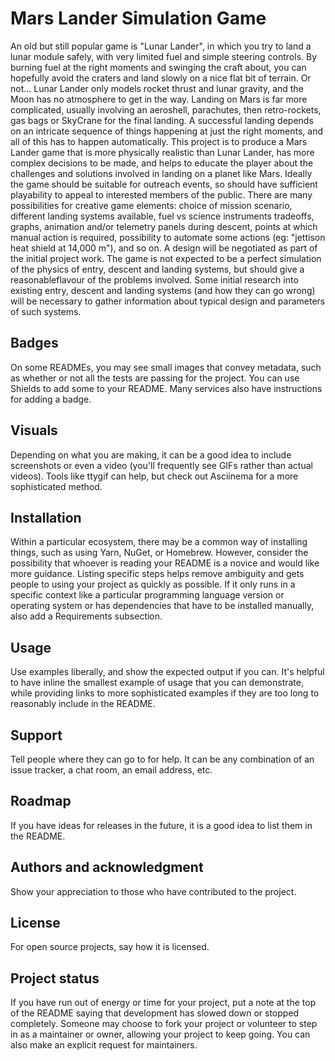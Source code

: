 # Mars Lander Simulation Game 



An old but still popular game is "Lunar Lander", in which you try to land a lunar module safely, with very limited fuel and simple steering controls. By burning fuel at the right moments and swinging the craft about, you can hopefully avoid the craters and land slowly on a nice flat bit of terrain. Or not...
Lunar Lander only models rocket thrust and lunar gravity, and the Moon has no atmosphere to get in the way. Landing on Mars is far more complicated, usually involving an aeroshell, parachutes, then retro-rockets, gas bags or SkyCrane for the final landing. A successful landing depends on an intricate sequence of things happening at just the right moments, and all of this has to happen automatically.
This project is to produce a Mars Lander game that is more physically realistic than Lunar Lander, has more complex decisions to be made, and helps to educate the player about the challenges and solutions involved in landing on a planet like Mars. Ideally the game should be suitable for outreach events, so should have sufficient playability to appeal to interested members of the public.
There are many possibilities for creative game elements: choice of mission scenario, different landing systems available, fuel vs science instruments tradeoffs, graphs, animation and/or telemetry panels during descent, points at which manual action is required, possibility to automate some actions (eg: "jettison heat shield at 14,000 m"), and so on. A design will be negotiated as part of the initial project work.
The game is not expected to be a perfect simulation of the physics of entry, descent and landing systems, but should give a reasonableflavour of the problems involved. Some initial research into existing entry, descent and landing systems (and how they can go wrong) will be necessary to gather information about typical design and parameters of such systems.


## Badges
On some READMEs, you may see small images that convey metadata, such as whether or not all the tests are passing for the project. You can use Shields to add some to your README. Many services also have instructions for adding a badge.

## Visuals
Depending on what you are making, it can be a good idea to include screenshots or even a video (you'll frequently see GIFs rather than actual videos). Tools like ttygif can help, but check out Asciinema for a more sophisticated method.

## Installation
Within a particular ecosystem, there may be a common way of installing things, such as using Yarn, NuGet, or Homebrew. However, consider the possibility that whoever is reading your README is a novice and would like more guidance. Listing specific steps helps remove ambiguity and gets people to using your project as quickly as possible. If it only runs in a specific context like a particular programming language version or operating system or has dependencies that have to be installed manually, also add a Requirements subsection.

## Usage
Use examples liberally, and show the expected output if you can. It's helpful to have inline the smallest example of usage that you can demonstrate, while providing links to more sophisticated examples if they are too long to reasonably include in the README.

## Support
Tell people where they can go to for help. It can be any combination of an issue tracker, a chat room, an email address, etc.

## Roadmap
If you have ideas for releases in the future, it is a good idea to list them in the README.

## Authors and acknowledgment
Show your appreciation to those who have contributed to the project.

## License
For open source projects, say how it is licensed.

## Project status
If you have run out of energy or time for your project, put a note at the top of the README saying that development has slowed down or stopped completely. Someone may choose to fork your project or volunteer to step in as a maintainer or owner, allowing your project to keep going. You can also make an explicit request for maintainers.
